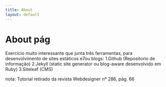 ```yaml
---
title: About
layout: default
---
```


# About pág

Exercício muito interessante que junta três ferramentas, para desenvolvimento de sites estáticos e7ou blogs:
1.Github (Repositorio de informação)
2.Jekyll (static site generator ou blog-aware desenvolvido em Ruby)
3.Siteleaf (CMS)

nota: Tutorial retirado da revista Webdesigner nº 286, pág. 66 
